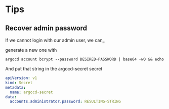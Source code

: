 # Tips

## Recover admin password

If we cannot login with our admin user, we can_

generate a new one with

```shell
argocd account bcrypt --password DESIRED-PASSWORD | base64 -w0 && echo
```

And put that string in the argocd-secret secret

```yaml
apiVersion: v1
kind: Secret
metadata:
  name: argocd-secret
data:
  accounts.administrator.password: RESULTING-STRING
```
